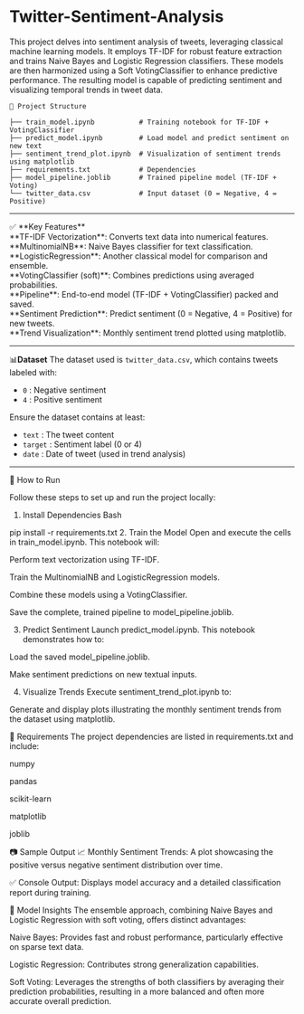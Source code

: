 # Twitter-Sentiment-Analysis

This project delves into sentiment analysis of tweets, leveraging classical machine learning models. It employs TF-IDF for robust feature extraction and trains Naive Bayes and Logistic Regression classifiers. These models are then harmonized using a Soft VotingClassifier to enhance predictive performance. The resulting model is capable of predicting sentiment and visualizing temporal trends in tweet data.
```
📁 Project Structure

├── train_model.ipynb           # Training notebook for TF-IDF + VotingClassifier 
├── predict_model.ipynb         # Load model and predict sentiment on new text
├── sentiment_trend_plot.ipynb  # Visualization of sentiment trends using matplotlib
├── requirements.txt            # Dependencies
├── model_pipeline.joblib       # Trained pipeline model (TF-IDF + Voting)
└── twitter_data.csv            # Input dataset (0 = Negative, 4 = Positive)

```
<hr>
✅ **Key Features**
</br>
**TF-IDF Vectorization**: Converts text data into numerical features.</br>
**MultinomialNB**: Naive Bayes classifier for text classification.</br>
**LogisticRegression**: Another classical model for comparison and ensemble.</br>
**VotingClassifier (soft)**: Combines predictions using averaged probabilities.</br>
**Pipeline**: End-to-end model (TF-IDF + VotingClassifier) packed and saved.</br>
**Sentiment Prediction**: Predict sentiment (0 = Negative, 4 = Positive) for new tweets.</br>
**Trend Visualization**: Monthly sentiment trend plotted using matplotlib.</br>
<hr>


📊**Dataset**
The dataset used is `twitter_data.csv`, which contains tweets labeled with:

- `0` : Negative sentiment  
- `4` : Positive sentiment

Ensure the dataset contains at least:

- `text` : The tweet content  
- `target` : Sentiment label (0 or 4)  
- `date` : Date of tweet (used in trend analysis)
<hr>

🚀 How to Run

Follow these steps to set up and run the project locally:

1. Install Dependencies
Bash

pip install -r requirements.txt
2. Train the Model
Open and execute the cells in train_model.ipynb. This notebook will:

Perform text vectorization using TF-IDF.

Train the MultinomialNB and LogisticRegression models.

Combine these models using a VotingClassifier.

Save the complete, trained pipeline to model_pipeline.joblib.

3. Predict Sentiment
Launch predict_model.ipynb. This notebook demonstrates how to:

Load the saved model_pipeline.joblib.

Make sentiment predictions on new textual inputs.

4. Visualize Trends
Execute sentiment_trend_plot.ipynb to:

Generate and display plots illustrating the monthly sentiment trends from the dataset using matplotlib.

📌 Requirements
The project dependencies are listed in requirements.txt and include:

numpy

pandas

scikit-learn

matplotlib

joblib

📷 Sample Output
📈 Monthly Sentiment Trends: A plot showcasing the positive versus negative sentiment distribution over time.

✅ Console Output: Displays model accuracy and a detailed classification report during training.

🧠 Model Insights
The ensemble approach, combining Naive Bayes and Logistic Regression with soft voting, offers distinct advantages:

Naive Bayes: Provides fast and robust performance, particularly effective on sparse text data.

Logistic Regression: Contributes strong generalization capabilities.

Soft Voting: Leverages the strengths of both classifiers by averaging their prediction probabilities, resulting in a more balanced and often more accurate overall prediction.









